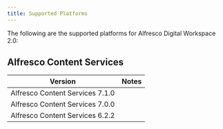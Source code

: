 ```yaml
---
title: Supported Platforms
---
```

The following are the supported platforms for Alfresco Digital Workspace 2.0:

## Alfresco Content Services

| Version | Notes |
| ------- | ----- |
| Alfresco Content Services 7.1.0 | |
| Alfresco Content Services 7.0.0 | |
| Alfresco Content Services 6.2.2 | |
